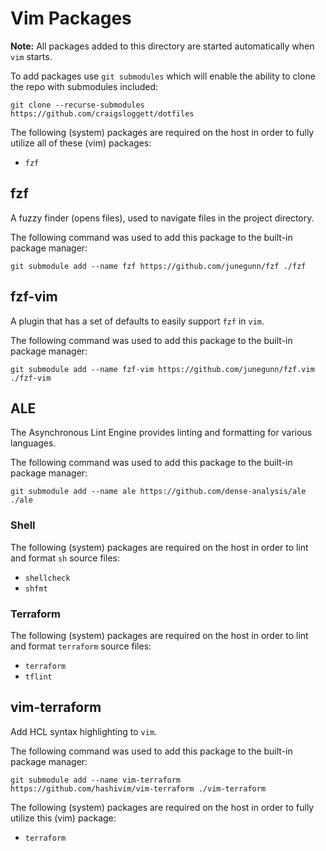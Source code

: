 # Vim Packages

**Note:** All packages added to this directory are started automatically when `vim` starts.

To add packages use `git submodules` which will enable the ability to clone
the repo with submodules included:

```shell
git clone --recurse-submodules https://github.com/craigsloggett/dotfiles
```

The following (system) packages are required on the host in order to fully utilize all of these 
(vim) packages:

 - `fzf`

## fzf

A fuzzy finder (opens files), used to navigate files in the project directory.

The following command was used to add this package to the built-in package manager:

```shell
git submodule add --name fzf https://github.com/junegunn/fzf ./fzf
```

## fzf-vim

A plugin that has a set of defaults to easily support `fzf` in `vim`.

The following command was used to add this package to the built-in package manager:

```shell
git submodule add --name fzf-vim https://github.com/junegunn/fzf.vim ./fzf-vim
```

## ALE

The Asynchronous Lint Engine provides linting and formatting for various languages.

The following command was used to add this package to the built-in package manager:

```shell
git submodule add --name ale https://github.com/dense-analysis/ale ./ale
```

### Shell

The following (system) packages are required on the host in order to lint and format `sh` source files:

 - `shellcheck`
 - `shfmt`

### Terraform

The following (system) packages are required on the host in order to lint and format `terraform` source files:

 - `terraform`
 - `tflint`

## vim-terraform

Add HCL syntax highlighting to `vim`.

The following command was used to add this package to the built-in package manager:

```shell
git submodule add --name vim-terraform https://github.com/hashivim/vim-terraform ./vim-terraform
```

The following (system) packages are required on the host in order to fully utilize this 
(vim) package:

 - `terraform`
